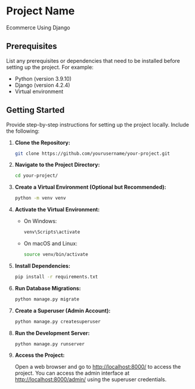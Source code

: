 # Project Name

Ecommerce Using Django

## Prerequisites

List any prerequisites or dependencies that need to be installed before setting up the project. For example:

- Python (version 3.9.10)
- Django (version 4.2.4)
- Virtual environment

## Getting Started

Provide step-by-step instructions for setting up the project locally. Include the following:

1. **Clone the Repository:**

   ```bash
   git clone https://github.com/yourusername/your-project.git
   ```

2. **Navigate to the Project Directory:**

   ```bash
   cd your-project/
   ```

3. **Create a Virtual Environment (Optional but Recommended):**

   ```bash
   python -m venv venv
   ```

4. **Activate the Virtual Environment:**

   - On Windows:

     ```bash
     venv\Scripts\activate
     ```

   - On macOS and Linux:

     ```bash
     source venv/bin/activate
     ```

5. **Install Dependencies:**

   ```bash
   pip install -r requirements.txt
   ```

6. **Run Database Migrations:**

   ```bash
   python manage.py migrate
   ```

7. **Create a Superuser (Admin Account):**

   ```bash
   python manage.py createsuperuser
   ```

8. **Run the Development Server:**

   ```bash
   python manage.py runserver
   ```

9. **Access the Project:**

   Open a web browser and go to [http://localhost:8000/](http://localhost:8000/) to access the project. You can access the admin interface at [http://localhost:8000/admin/](http://localhost:8000/admin/) using the superuser credentials.